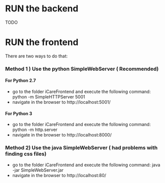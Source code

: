 # RUN the backend
 TODO
# RUN the frontend
There are two ways to do that:

### Method 1 ) Use the python SimpleWebServer ( Recommended)
#### For Python 2.7
- go to the folder iCareFrontend and execute the following command:
    python -m SimpleHTTPServer 5001
- navigate in the browser to http://localhost:5001/

#### For Python 3
- go to the folder iCareFrontend and execute the following command:
    python -m http.server
- navigate in the browser to http://localhost:8000/

### Method 2) Use the java SimpleWebServer ( had problems with finding css files)
- go to the folder iCareFrontend and execute the following command:
    java -jar SimpleWebServer.jar
- navigate in the browser to http://localhost:80/

